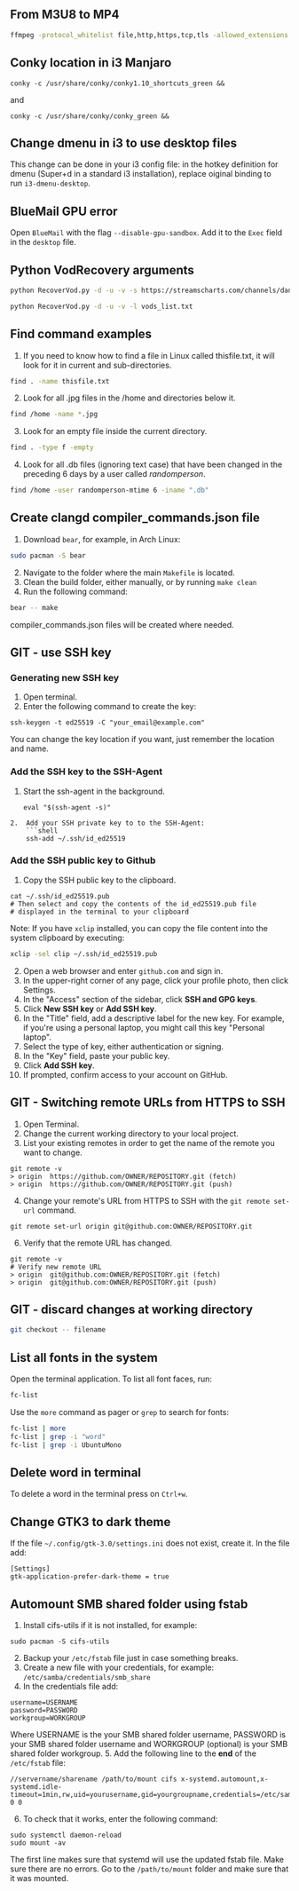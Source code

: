 ## From M3U8 to MP4
```bash
ffmpeg -protocol_whitelist file,http,https,tcp,tls -allowed_extensions ALL -i VodRecovery_danistem_41706332075.m3u8 -bsf:a aac_adtstoasc -c copy VodRecovery_danistem_41706332075.mp4
```

## Conky location in i3 Manjaro
```
conky -c /usr/share/conky/conky1.10_shortcuts_green &&
```
and
```
conky -c /usr/share/conky/conky_green &&
```

## Change dmenu in i3 to use desktop files
This change can be done in your i3 config file: in the hotkey definition for dmenu (Super+d in a standard i3 installation), replace oiginal binding to run `i3-dmenu-desktop`.

## BlueMail GPU error
Open `BlueMail` with the flag `--disable-gpu-sandbox`. Add it to the `Exec` field in the `desktop` file.

## Python VodRecovery arguments
```bash
python RecoverVod.py -d -u -v -s https://streamscharts.com/channels/danistem/streams/42181423963

python RecoverVod.py -d -u -v -l vods_list.txt
```

## Find command examples
1. If you need to know how to find a file in Linux called thisfile.txt, it will look for it in current and sub-directories.
```bash
find . -name thisfile.txt
```

2. Look for all .jpg files in the /home and directories below it.
```bash
find /home -name *.jpg
```

3. Look for an empty file inside the current directory.
```bash
find . -type f -empty
```

4. Look for all .db files (ignoring text case) that have been changed in the preceding 6 days by a user called _randomperson_.
```bash
find /home -user randomperson-mtime 6 -iname ".db"
```

## Create clangd compiler_commands.json file
1. Download `bear`, for example, in Arch Linux:
```bash
sudo pacman -S bear
```

2. Navigate to the folder where the main `Makefile` is located.
3. Clean the build folder, either manually, or by running `make clean`
4. Run the following command:
```bash
bear -- make
```
compiler_commands.json files will be created where needed.

## GIT - use SSH key
### Generating new SSH key
1. Open terminal.
2. Enter the following command to create the key: 
```shell
ssh-keygen -t ed25519 -C "your_email@example.com"
```
You can change the key location if you want, just remember the location and name.

### Add the SSH key to the SSH-Agent
1. Start the ssh-agent in the background.
	```shell
	eval "$(ssh-agent -s)"
```
2.  Add your SSH private key to to the SSH-Agent:
	```shell
	ssh-add ~/.ssh/id_ed25519
```

### Add the SSH public key to Github
1. Copy the SSH public key to the clipboard.
```shell
cat ~/.ssh/id_ed25519.pub
# Then select and copy the contents of the id_ed25519.pub file
# displayed in the terminal to your clipboard
```
Note: If you have `xclip` installed, you can copy the file content into the system clipboard by executing:
```bash
xclip -sel clip ~/.ssh/id_ed25519.pub
```
2. Open a web browser and enter `github.com` and sign in.
3. In the upper-right corner of any page, click your profile photo, then click Settings.
4. In the "Access" section of the sidebar, click **SSH and GPG keys**.
5. Click **New SSH key** or **Add SSH key**.
6. In the "Title" field, add a descriptive label for the new key. For example, if you're using a personal laptop, you might call this key "Personal laptop".
7. Select the type of key, either authentication or signing.
8. In the "Key" field, paste your public key.
9. Click **Add SSH key**.
10. If prompted, confirm access to your account on GitHub.

## GIT - Switching remote URLs from HTTPS to SSH
1. Open Terminal.
2. Change the current working directory to your local project.
3. List your existing remotes in order to get the name of the remote you want to change.
```shell
git remote -v
> origin  https://github.com/OWNER/REPOSITORY.git (fetch)
> origin  https://github.com/OWNER/REPOSITORY.git (push)
```
4. Change your remote's URL from HTTPS to SSH with the `git remote set-url` command.
```shell
git remote set-url origin git@github.com:OWNER/REPOSITORY.git
```
6. Verify that the remote URL has changed.
```shell
git remote -v
# Verify new remote URL
> origin  git@github.com:OWNER/REPOSITORY.git (fetch)
> origin  git@github.com:OWNER/REPOSITORY.git (push)
```


## GIT - discard changes at working directory
```bash
git checkout -- filename
```

## List all fonts in the system
Open the terminal application. To list all font faces, run:
```bash
fc-list
```

Use the `more` command as pager or `grep` to search for fonts:
```bash
fc-list | more
fc-list | grep -i "word"
fc-list | grep -i UbuntuMono
```

## Delete word in terminal
To delete a word in the terminal press on `Ctrl+w`.

## Change GTK3 to dark theme
If the file `~/.config/gtk-3.0/settings.ini` does not exist, create it. In the file add:
```
[Settings]
gtk-application-prefer-dark-theme = true
```

## Automount SMB shared folder using fstab
1. Install cifs-utils if it is not installed, for example:
```shell
sudo pacman -S cifs-utils
```
2. Backup your `/etc/fstab` file just in case something breaks.
3. Create a new file with your credentials, for example: `/etc/samba/credentials/smb_share`
4. In the credentials file add:
```shell
username=USERNAME
password=PASSWORD
workgroup=WORKGROUP
```
Where USERNAME is the your SMB shared folder username, PASSWORD is your SMB shared folder username and WORKGROUP (optional) is your SMB shared folder workgroup.
5. Add the following line to the **end** of the `/etc/fstab` file:
```shell
//servername/sharename /path/to/mount cifs x-systemd.automount,x-systemd.idle-timeout=1min,rw,uid=yourusername,gid=yourgroupname,credentials=/etc/samba/private/sharename.cred,iocharset=utf8,vers=2.0 0 0
```
6. To check that it works, enter the following command:
```shell
sudo systemctl daemon-reload
sudo mount -av
```
The first line makes sure that systemd will use the updated fstab file.
Make sure there are no errors. Go to the `/path/to/mount` folder and make sure that it was mounted.
